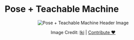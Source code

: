 # Pose + Teachable Machine

<center>
  <img class="header-img" src="assets/header-test.png" alt="Pose + Teachable Machine Header Image" >
  <p class="img-credit"> Image Credit: <a href="https://thenounproject.com/creator/ifkirianto.if" target="_blank" title="Iki">Iki</a> | <a href='mailto:info@ml5js.org'>Contribute ♥️</a> </p>
</center>
